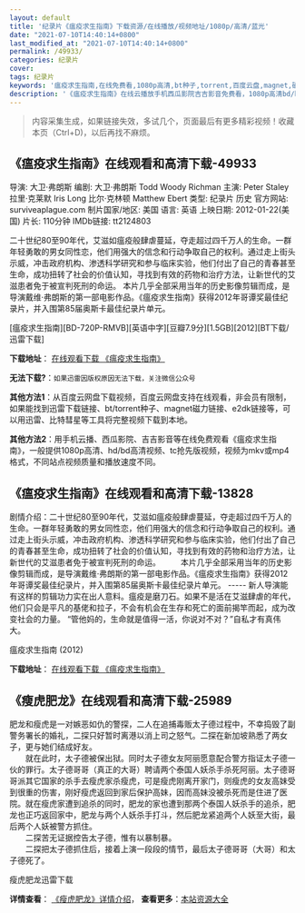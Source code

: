 ```yaml
---
layout: default
title: '纪录片《瘟疫求生指南》下载资源/在线播放/视频地址/1080p/高清/蓝光'
date: "2021-07-10T14:40:14+0800"
last_modified_at: "2021-07-10T14:40:14+0800"
permalink: /49933/
categories: 纪录片
cover:
tags: 纪录片
keywords: '瘟疫求生指南,在线免费看,1080p高清,bt种子,torrent,百度云盘,magnet,磁力链,迅雷下载资源'
description: '《瘟疫求生指南》在线云播放手机西瓜影院吉吉影音免费看，1080p高清bd/hd未删减完整版和tc抢先枪版，mkv/mp4格式，附带bt/torrent种子、magnet/磁力链、百度云盘、网盘资源迅雷下载链接'
---
```


>内容采集生成，如果链接失效，多试几个，页面最后有更多精彩视频！收藏本页（Ctrl+D)，以后再找不麻烦。


## 《瘟疫求生指南》在线观看和高清下载-49933

导演: 大卫·弗朗斯 编剧: 大卫·弗朗斯 Todd Woody Richman 主演: Peter Staley 拉里·克莱默 Iris Long 比尔·克林顿 Matthew Ebert 类型: 纪录片 历史 官方网站: surviveaplague.com 制片国家/地区: 美国 语言: 英语 上映日期: 2012-01-22(美国) 片长: 110分钟 IMDb链接: tt2124803

二十世纪80至90年代，艾滋如瘟疫般肆虐蔓延，夺走超过四千万人的生命。一群年轻勇敢的男女同性恋，他们用强大的信念和行动争取自己的权利。通过走上街头示威，冲击政府机构、渗透科学研究和参与临床实验，他们付出了自己的青春甚至生命，成功扭转了社会的价值认知，寻找到有效的药物和治疗方法，让新世代的艾滋患者免于被宣判死刑的命运。 本片几乎全部采用当年的历史影像剪辑而成，是导演戴维·弗朗斯的第一部电影作品。《瘟疫求生指南》获得2012年哥谭奖最佳纪录片，并入围第85届奥斯卡最佳纪录片单元。


[瘟疫求生指南][BD-720P-RMVB][英语中字][豆瓣7.9分][1.5GB][2012][BT下载/迅雷下载]

**下载地址**： [在线观看下载 《瘟疫求生指南》](https://www.btdx8.com/torrent/how_to_survive_a_plague_2012.html) 


**无法下载?**：`如果迅雷因版权原因无法下载，关注微信公众号 `

**其他方法1**：从百度云网盘下载视频，百度云网盘支持在线观看，非会员有限制，如果能找到迅雷下载链接、bt/torrent种子、magnet磁力链接、e2dk链接等，可以用迅雷、比特彗星等工具将完整视频下载到本地。

**其他方法2**：用手机云播、西瓜影院、吉吉影音等在线免费观看《瘟疫求生指南》，一般提供1080p高清、hd/bd高清视频、tc抢先版视频，视频为mkv或mp4格式，不同站点视频质量和播放速度不同。


## 《瘟疫求生指南》在线观看和高清下载-13828

剧情介绍：二十世纪80至90年代，艾滋如瘟疫般肆虐蔓延，夺走超过四千万人的生命。一群年轻勇敢的男女同性恋，他们用强大的信念和行动争取自己的权利。通过走上街头示威，冲击政府机构、渗透科学研究和参与临床实验，他们付出了自己的青春甚至生命，成功扭转了社会的价值认知，寻找到有效的药物和治疗方法，让新世代的艾滋患者免于被宣判死刑的命运。  　　本片几乎全部采用当年的历史影像剪辑而成，是导演戴维·弗朗斯的第一部电影作品。《瘟疫求生指南》获得2012年哥谭奖最佳纪录片，并入围第85届奥斯卡最佳纪录片单元。 ----- 新人导演能有这样的剪辑功力实在出人意料。瘟疫是磨刀石。如果不是活在艾滋肆虐的年代，他们只会是平凡的基佬和拉子，不会有机会在生存和死亡的面前揭竿而起，成为改变社会的力量。 “管他妈的，生命就是值得一活，你说对不对？”自私才有真伟大。


瘟疫求生指南 (2012)

**下载地址**： [在线观看下载 《瘟疫求生指南》](https://www.btbtdy.me/btdy/dy5582.html) 


## 《瘦虎肥龙》在线观看和高清下载-25989

肥龙和瘦虎是一对嫉恶如仇的警探，二人在追捕毒贩太子德过程中，不幸捣毁了副警务署长的婚礼，二探只好暂时离港以消上司之怒气。二探在新加坡熟悉了两女子，更与她们结成好友。<br />　　就在此时，太子德被保出狱。同时太子德女友阿丽愿意配合警方指证太子德一伙的罪行。太子德哥哥（真正的大哥）聘请两个泰国人妖杀手杀死阿丽。太子德哥哥派其它国家的杀手去瘦虎家杀瘦虎，可是瘦虎刚离开家门，则瘦虎的女友高妹受到很重的伤害，刚好瘦虎返回到家后保护高妹，因而高妹没被杀死而是住进了医院。就在瘦虎家遭到追杀的同时，肥龙的家也遭到那两个泰国人妖杀手的追杀，肥龙也正巧返回家中，肥龙与两个人妖杀手打斗，然后肥龙紧追两个人妖至大街，最后两个人妖被警方抓住。<br />　　二探苦无证据控告太子德，惟有以暴制暴。<br />　　二探把太子德抓住后，接着上演一段段的情节，最后太子德哥哥（大哥）和太子德死了。


瘦虎肥龙迅雷下载

**详情查看**： [《瘦虎肥龙》详情介绍](/movie/25989/)， **查看更多**：[本站资源大全](/movie/t/all/)

